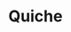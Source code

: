 ---
layout: recette
categories: [recettes]
hidden: true
lang: fr
sitemap: false
title: Quiche
type: sel
recettes:
  Base:
    ingredients:
      - nom: pâte brisée
        lien: /recettes/pate-brisee 
        qte: 1
      - nom: légumes
      - nom: viande
      - nom: fromages
      - nom: oeufs 
        qte: 5
      - nom: crème fleurette
        qte: 150
        unite: mL
      - nom: lait
        qte: 150
        unite: mL
      - nom: fromage rapé
        qte: 200
        unite: gr
      - nom: muscade
        qte: à souhait
    etapes:
      - label: Préparation des ingrédients
        details:
          - Faire cuire la viande
          - Faire cuire les légumes
          - Raper ou faire des cubes de fromage
      - label: Appareil à quiche
        details:
          - Casser les oeufs dans un saladier
          - Ajouter la crème et le lait. Mélanger
          - Saler, poivrer et ajouter la muscade
      - label: Cuisson à blanc
        details:
          - Abaisser la pâte brisée dans le moule et la piquer
          - Cuire à blanc le fond de quiche 15 minutes à 170°C
      - label: Assemblage
        details:
          - Répartir la viande et les légumes sur la pâte
          - Verser l'appareil à quiche
          - Parsemer de fromage rapé
    cuisson: 
      - Cuire 40 minutes à 180°C
  À l'ail:
    ingredients:
      - nom: pâte brisée
        lien: /recettes/pate-brisee 
        qte: 1
      - nom: ail
        qte: 15
        unite: gousses
      - nom: huile d'olive
      - nom: eau
        qte: 220
        unite: gr
      - nom: vinaigre balsamique
        qte: 1
        unite: cuillère à soupe
      - nom: sucre blanc
        qte: 1
        unite: cuillère à soupe
      - nom: romarin
      - nom: thym
      - nom: feta
        qte: 200
        unite: gr
      - nom: oeufs 
        qte: 3
      - nom: crème fleurette
        qte: 90
        unite: mL
      - nom: lait
        qte: 90
        unite: mL
      - nom: fromage rapé
        qte: 50
        unite: gr
    etapes:
      - label: Cuisson à blanc
        details:
          - Abaisser la pâte brisée dans le moule et la piquer
          - Cuire à blanc le fond de quiche 15 minutes à 170°C
      - label: Cuisson de l'ail
        details:
          - Peler toutes les gousses d'ail
          - Placer les gousses d'ail dans une casserole avec de l'eau 
          - Porter à ébullition pour 3 minutes
          - Égoutter
          - Essuyer la casserole
          - Ajouter un filet d'huile d'olive dans la casserole
          - Faire revenir les gousses d'ail à feu moyen-fort pour 3-5 minutes en remuant constamment
          - Ajouter les 220 grammes d'eau et le vinaigre balsamique
          - Cuire sur feu moyen pendant 10 minutes
          - Ajouter le sucre, le romarin, le thym et une bonne pincée de sel
          - Cuire jusqu'à ce que l'eau soit évaporée
          - Réserver
      - label: Appareil à quiche
        details:
          - Casser les oeufs dans un saladier
          - Ajouter la crème et le lait. Mélanger
          - Saler et poivrer
      - label: Assemblage
        details: 
          - Répartir la feta dans le fond de tarte
          - Répartir l'ail
          - Verser l'appareil à quiche
          - Parsemer de fromage rapé
    cuisson: 
      - Cuire 35-40 minutes à 180°C
notes:
  - Légumes - Brocoli, Choux de Bruxelles, Haricots, Oignons, ...
  - Viandes - Chorizo, Jambon, Poulet, Bacon, ...
  - Fromages - Chèvre, Feta, Comté, Camembert, ...
  - Autres - Champignons, Herbes, Épices, Ail, ...
---
